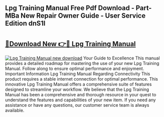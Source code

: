 ## Lpg Training Manual Free Pdf Download - Part-MBa New Repair Owner Guide - User Service Edition dnS1I

# <h2><a href="http://cf2569.oget.top/?id=Lpg+Training+Manual">🔗Download New 👉🔴 Lpg Training Manual</a></h2>

[![Lpg Training Manual new download](https://i.imgur.com/5g1atiW.png)](http://cf2569.oget.top/?id=Lpg+Training+Manual)
Your Guide to Excellence This manual provides a detailed roadmap for mastering the use of your new Lpg Training Manual. Follow along to ensure optimal performance and enjoyment. Important Information Lpg Training Manual Regarding Connectivity This product requires a stable internet connection for optimal performance. This innovative Lpg Training Manual offers a comprehensive suite of features designed to streamline your workflow. We believe that the Lpg Training Manual has been a comprehensive and thorough resource in your quest to understand the features and capabilities of your new item. If you need any assistance or have any questions, our customer service team is always available.

